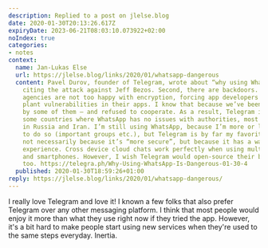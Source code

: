 ```yaml
---
description: Replied to a post on jlelse.blog
date: 2020-01-30T20:13:26.617Z
expiryDate: 2023-06-21T08:03:10.073922+02:00
noIndex: true
categories:
- notes
context:
  name: Jan-Lukas Else
  url: https://jlelse.blog/links/2020/01/whatsapp-dangerous
  content: Pavel Durov, founder of Telegram, wrote about “why using WhatsApp is dangerous”,
    citing the attack against Jeff Bezos. Second, there are backdoors. Enforcement
    agencies are not too happy with encryption, forcing app developers to secretly
    plant vulnerabilities in their apps. I know that because we’ve been approached
    by some of them – and refused to cooperate. As a result, Telegram is banned in
    some countries where WhatsApp has no issues with authorities, most suspiciously
    in Russia and Iran. I’m still using WhatsApp, because I’m more or less forced
    to do so (important groups etc.), but Telegram is by far my favorite messenger,
    not necessarily because it’s “more secure”, but because it has a way better user
    experience. Cross device cloud chats work perfectly when using multiple computers
    and smartphones. However, I wish Telegram would open-source their backend code
    too. https://telegra.ph/Why-Using-WhatsApp-Is-Dangerous-01-30-4
  published: 2020-01-30T18:59:26+01:00
reply: https://jlelse.blog/links/2020/01/whatsapp-dangerous/
---
```


I really love Telegram and love it! I known a few folks that also prefer Telegram over any other messaging platform. I think that most people would enjoy it more than what they use right now if they tried the app. However, it's a bit hard to make people start using new services when they're used to the same steps everyday. Inertia.
